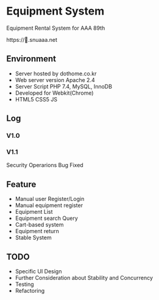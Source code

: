 # Equipment System
Equipment Rental System for AAA 89th

https://🔭.snuaaa.net

## Environment
- Server hosted by dothome.co.kr
- Web server version Apache 2.4
- Server Script PHP 7.4, MySQL, InnoDB
- Developed for Webkit(Chrome)
- HTML5 CSS5 JS

## Log
### V1.0

### V1.1
Security Operarions
Bug Fixed

## Feature

- Manual user Register/Login
- Manual equipment register
- Equipment List
- Equipment search Query
- Cart-based system
- Equipment return
- Stable System

## TODO

- Specific UI Design
- Further Consideration about Stability and Concurrency
- Testing
- Refactoring

